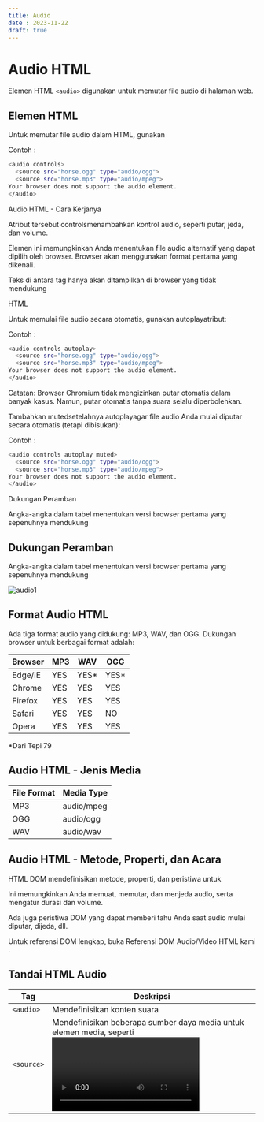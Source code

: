 ```yaml
---
title: Audio
date : 2023-11-22
draft: true
---
```


# Audio HTML
Elemen HTML `<audio>` digunakan untuk memutar file audio di halaman web.

## Elemen HTML <audio>

Untuk memutar file audio dalam HTML, gunakan <audio>elemen:

Contoh :

```sh
<audio controls>
  <source src="horse.ogg" type="audio/ogg">
  <source src="horse.mp3" type="audio/mpeg">
Your browser does not support the audio element.
</audio>
```

Audio HTML - Cara Kerjanya

Atribut tersebut controlsmenambahkan kontrol audio, seperti putar, jeda, dan volume.

Elemen ini <source>memungkinkan Anda menentukan file audio alternatif yang dapat dipilih oleh browser. Browser akan menggunakan format pertama yang dikenali.

Teks di antara tag <audio>dan </audio>hanya akan ditampilkan di browser yang tidak mendukung <audio>elemen tersebut.

HTML <audio> Putar otomatis

Untuk memulai file audio secara otomatis, gunakan autoplayatribut:


Contoh :
```sh
<audio controls autoplay>
  <source src="horse.ogg" type="audio/ogg">
  <source src="horse.mp3" type="audio/mpeg">
Your browser does not support the audio element.
</audio>
```
Catatan: Browser Chromium tidak mengizinkan putar otomatis dalam banyak kasus. Namun, putar otomatis tanpa suara selalu diperbolehkan.

Tambahkan mutedsetelahnya autoplayagar file audio Anda mulai diputar secara otomatis (tetapi dibisukan):


Contoh :
```sh
<audio controls autoplay muted>
  <source src="horse.ogg" type="audio/ogg">
  <source src="horse.mp3" type="audio/mpeg">
Your browser does not support the audio element.
</audio>
```
Dukungan Peramban

Angka-angka dalam tabel menentukan versi browser pertama yang sepenuhnya mendukung <audio>elemen tersebut.
## Dukungan Peramban

Angka-angka dalam tabel menentukan versi browser pertama yang sepenuhnya mendukung <audio>elemen tersebut.

![audio1](https://github.com/uin-unit/docs-html/blob/main/images/audio1.png)

## Format Audio HTML

Ada tiga format audio yang didukung: MP3, WAV, dan OGG. Dukungan browser untuk berbagai format adalah: 

| Browser	 | MP3 | WAV | OGG |
| ----------- | ----------- |----------- |----------- |
| Edge/IE	 | YES | YES*| YES*|
| Chrome | YES | YES | YES |
| Firefox | YES | YES | YES |
| Safari | YES | YES | NO |
| Opera	 | YES | YES | YES |

*Dari Tepi 79

## Audio HTML - Jenis Media

| File Format	 | Media Type |
| ----------- | ----------- |
| MP3 | audio/mpeg |
| OGG	 | audio/ogg |
| WAV | audio/wav |

## Audio HTML - Metode, Properti, dan Acara

HTML DOM mendefinisikan metode, properti, dan peristiwa untuk <audio>elemen.

Ini memungkinkan Anda memuat, memutar, dan menjeda audio, serta mengatur durasi dan volume.

Ada juga peristiwa DOM yang dapat memberi tahu Anda saat audio mulai diputar, dijeda, dll.

Untuk referensi DOM lengkap, buka Referensi DOM Audio/Video HTML kami .

## Tandai HTML Audio

| Tag	 | Deskripsi |
| ----------- | ----------- |
| `<audio>` |Mendefinisikan konten suara |
| `<source>`	 | Mendefinisikan beberapa sumber daya media untuk elemen media, seperti <video> dan <audio> |
